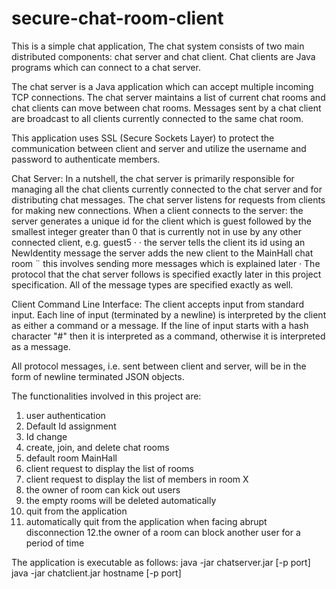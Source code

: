 # secure-chat-room-client
This is a simple chat application, The chat system consists of two main distributed components: chat server and chat client.
Chat clients are Java programs which can connect to a chat server.

The chat server is a Java application which can accept multiple incoming TCP connections. The chat server
maintains a list of current chat rooms and chat clients can move between chat rooms. Messages sent by a chat
client are broadcast to all clients currently connected to the same chat room.

This application uses SSL (Secure Sockets Layer) to protect the communication between client and server and 
utilize the username and password to authenticate members.

Chat Server: 
In a nutshell, the chat server is primarily responsible for managing all the chat clients currently connected to
the chat server and for distributing chat messages.
The chat server listens for requests from clients for making new connections. When a client connects to the
server:
the server generates a unique id for the client which is guest followed by the smallest integer greater
than 0 that is currently not in use by any other connected client, e.g. guest5
·
· the server tells the client its id using an NewIdentity message
the server adds the new client to the MainHall chat room
¨ this involves sending more messages which is explained later
·
The protocol that the chat server follows is specified exactly later in this project specification. All of the
message types are specified exactly as well.

Client Command Line Interface:
The client accepts input from standard input. Each line of input (terminated by a newline) is interpreted
by the client as either a command or a message. If the line of input starts with a hash character "#" then it is
interpreted as a command, otherwise it is interpreted as a message.

All protocol messages, i.e. sent between client and server, will be in the form of newline terminated JSON
objects.

The functionalities involved in this project are:
1. user authentication
2. Default Id assignment 
3. Id change
4. create, join, and delete chat rooms
5. default room MainHall
6. client request to display the list of rooms
7. client request to display the list of members in room X
8. the owner of room can kick out users
9. the empty rooms will be deleted automatically
10. quit from the application 
11. automatically quit from the application when facing abrupt disconnection 
12.the owner of a room can block another user for a period of time

The application is executable as follows:
java -jar chatserver.jar [-p port]
java -jar chatclient.jar hostname [-p port]

